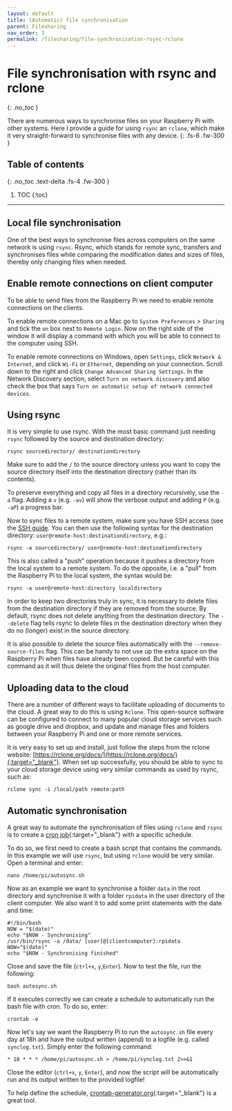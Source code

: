 ```yaml
---
layout: default
title: (Automatic) file synchronisation
parent: Filesharing
nav_order: 3
permalink: /filesharing/file-synchronisation-rsync-rclone
---
```


# File synchronisation with rsync and rclone
{: .no_toc }

There are numerous ways to synchronise files on your Raspberry Pi with other systems. Here I provide a guide for using `rsync` an `rclone`, which make it very straight-forward to synchronise files with any device.
{: .fs-6 .fw-300 }

## Table of contents
{: .no_toc .text-delta .fs-4 .fw-300 }

1. TOC
{:toc}
---

## Local file synchronisation
One of the best ways to synchronise files across computers on the same network is using `rsync`. Rsync, which stands for remote sync, transfers and synchronises files while comparing the modification dates and sizes of files, thereby only changing files when needed.

## Enable remote connections on client computer
To be able to send files from the Raspberry Pi we need to enable remote connections on the clients.

To enable remote connections on a Mac go to `System Preferences` > `Sharing` and tick the `on` box next to `Remote Login`. Now on the right side of the window it will display a command with which you will be able to connect to the computer using SSH.

To enable remote connections on Windows, open `Settings`, click `Network & Internet`, and click `Wi-Fi` or `Ethernet`, depending on your connection. Scroll down to the right and click `Change Advanced Sharing Settings`. In the Network Discovery section, select `Turn on network discovery` and also check the box that says `Turn on automatic setup of network connected devices`.

## Using rsync
It is very simple to use rsync. With the most basic command just needing `rsync` followed by the source and destination directory:

```
rsync sourcedirectory/ destinationdirectory
```

Make sure to add the `/` to the source directory unless you want to copy the source directory itself into the destination directory (rather than its contents).

To preserve everything and copy all files in a directory recursively, use the `-a` flag. Adding a `v` (e.g. `-av`) will show the verbose output and adding `P` (e.g. `-aP`) a progress bar.

Now to sync files to a remote system, make sure you have SSH access (see the [SSH guide](../networking/connecting-via-ssh.html). You can then use the following syntax for the destination directory: `user@remote-host:destinationdirectory`, e.g.:

```
rsync -a sourcedirectory/ user@remote-host:destinationdirectory
```

This is also called a "push" operation because it pushes a directory from the local system to a remote system. To do the opposite, i.e. a "pull" from the Raspberry Pi to the local system, the syntax would be:

```
rsync -a user@remote-host:directory localdirectory
```

In order to keep two directories truly in sync, it is necessary to delete files from the destination directory if they are removed from the source. By default, rsync does not delete anything from the destination directory. The `--delete` flag tells rsync to delete files in the destination directory when they do no (longer) exist in the source directory.

It is also possible to delete the source files automatically with the `--remove-source-files` flag. This can be handy to not use up the extra space on the Raspberry Pi when files have already been copied. But be careful with this command as it will thus delete the original files from the host computer.

## Uploading data to the cloud
There are a number of different ways to facilitate uploading of documents to the cloud. A great way to do this is using `Rclone`. This open-source software can be configured to connect to many popular cloud storage services such as google drive and dropbox, and update and manage files and folders between your Raspberry Pi and one or more remote services.

It is  very easy to set up and install, just follow the steps from the rclone website: [https://rclone.org/docs/](https://rclone.org/docs/){:target="_blank"}. When set up successfully, you should be able to sync to your cloud storage device using very similar commands as used by rsync, such as:

```
rclone sync -i /local/path remote:path
```

## Automatic synchronisation
A great way to automate the synchronisation of files using `rclone` and `rsync` is to create a [cron job](https://en.wikipedia.org/wiki/Cron){:target="_blank"} with a specific schedule.

To do so, we first need to create a bash script that contains the commands. In this example we will use `rsync`, but using `rclone` would be very similar. Open a terminal and enter:

```
nano /home/pi/autosync.sh
```

Now as an example we want to synchronise a folder `data` in the root directory and synchronise it with a folder `rpidata` in the user directory of the client computer. We also want it to add some print statements with the date and time:

```
#!/bin/bash
NOW = "$(date)"
echo "$NOW - Synchronising"
/usr/bin/rsync -a /data/ [user]@[clientcomputer]:rpidata
NOW="$(date)"
echo "$NOW - Synchronising finished"
```

Close and save the file (`ctrl+x`, `y`,`Enter`). Now to test the file, run the following:

```
bash autosync.sh
```

If it executes correctly we can create a schedule to automatically run the bash file with cron. To do so, enter:

```
crontab -e
```

Now let's say we want the Raspberry Pi to run the `autosync.sh` file every day at 18h and have the output written (append) to a logfile (e.g. called `synclog.txt`). Simply enter the following command:

```
* 18 * * * /home/pi/autosync.sh > /home/pi/synclog.txt 2>>&1
```

Close the editor (`ctrl+x`, `y`, `Enter`), and now the script will be automatically run and its output written to the provided logfile!

To help define the schedule, [crontab-generator.org](https://crontab-generator.org/){:target="_blank"} is a great tool.

